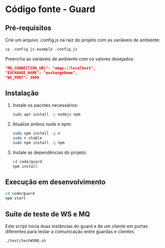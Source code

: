 # Código fonte - Guard

## Pré-requisitos

Crie um arquivo .config.js na raiz do projeto com as variáveis de ambiente:

```bash
cp .config.js.example .config.js
```

Preencha as variáveis de ambiente com os valores desejados:

```json
"MQ_CONNECTION_URL": "amqp://localhost",
"EXCHANGE_NAME": "exchangeName",
"WS_PORT": 3000
```

## Instalação

1. Instale os pacotes necessários:

    ```bash
    sudo apt install -y nodejs npm
    ```

2. Atualize ambos node e npm:

    ```bash
    sudo npm install -g n
    sudo n stable
    sudo npm install -g npm
    ```

3. Instale as dependências do projeto:

    ```bash
    cd code/guard
    npm install
    ```

## Execução em desenvolvimento

```bash
cd code/guard
npm start
```

## Suíte de teste de WS e MQ

Este script inicia duas instâncias do guard e de um cliente em portas diferentes para testar a comunicação entre guardas e clientes

```bash
./test/testWSMQ.sh
```
